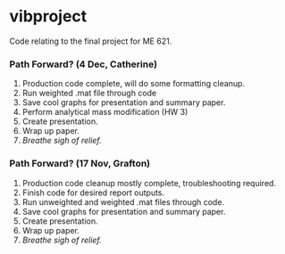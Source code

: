 # vibproject
Code relating to the final project for ME 621.

### Path Forward? (4 Dec, Catherine)
1. Production code complete, will do some formatting cleanup. 
2. Run weighted .mat file through code 
3. Save cool graphs for presentation and summary paper.
4. Perform analytical mass modification (HW 3)
4. Create presentation.
5. Wrap up paper.
6. _Breathe sigh of relief._

### Path Forward? (17 Nov, Grafton)
1. Production code cleanup mostly complete, troubleshooting required.
2. Finish code for desired report outputs.
3. Run unweighted and weighted .mat files through code.
4. Save cool graphs for presentation and summary paper.
5. Create presentation.
6. Wrap up paper.
7. _Breathe sigh of relief._
